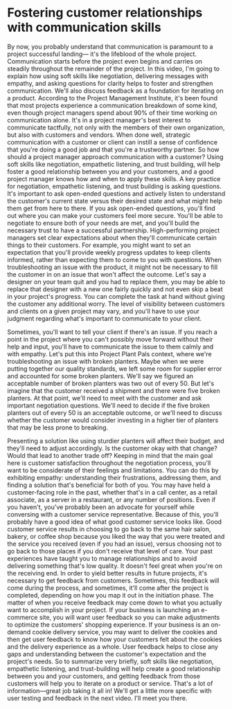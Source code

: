 # Fostering customer relationships with communication skills

By now, you probably understand that communication is paramount to a project successful landing— it's the lifeblood of the whole project. Communication starts before the project even begins and carries on steadily throughout the remainder of the project. In this video, I'm going to explain how using soft skills like negotiation, delivering messages with empathy, and asking questions for clarity helps to foster and strengthen communication. We'll also discuss feedback as a foundation for iterating on a product. According to the Project Management Institute, it's been found that most projects experience a communication breakdown of some kind, even though project managers spend about 90% of their time working on communication alone. It's in a project manager's best interest to communicate tactfully, not only with the members of their own organization, but also with customers and vendors. When done well, strategic communication with a customer or client can instill a sense of confidence that you're doing a good job and that you're a trustworthy partner. So how should a project manager approach communication with a customer? Using soft skills like negotiation, empathetic listening, and trust building, will help foster a good relationship between you and your customers, and a good project manager knows how and when to apply these skills. A key practice for negotiation, empathetic listening, and trust building is asking questions. It's important to ask open-ended questions and actively listen to understand the customer's current state versus their desired state and what might help them get from here to there. If you ask open-ended questions, you'll find out where you can make your customers feel more secure. You'll be able to negotiate to ensure both of your needs are met, and you'll build the necessary trust to have a successful partnership. High-performing project managers set clear expectations about when they'll communicate certain things to their customers. For example, you might want to set an expectation that you'll provide weekly progress updates to keep clients informed, rather than expecting them to come to you with questions. When troubleshooting an issue with the product, it might not be necessary to fill the customer in on an issue that won't affect the outcome. Let's say a designer on your team quit and you had to replace them, you may be able to replace that designer with a new one fairly quickly and not even skip a beat in your project's progress. You can complete the task at hand without giving the customer any additional worry. The level of visibility between customers and clients on a given project may vary, and you'll have to use your judgment regarding what's important to communicate to your client.

Sometimes, you'll want to tell your client if there's an issue. If you reach a point in the project where you can't possibly move forward without their help and input, you'll have to communicate the issue to them calmly and with empathy. Let's put this into Project Plant Pals context, where we're troubleshooting an issue with broken planters. Maybe when we were putting together our quality standards, we left some room for supplier error and accounted for some broken planters. We'll say we figured an acceptable number of broken planters was two out of every 50. But let's imagine that the customer received a shipment and there were five broken planters. At that point, we'll need to meet with the customer and ask important negotiation questions. We'll need to decide if the five broken planters out of every 50 is an acceptable outcome, or we'll need to discuss whether the customer would consider investing in a higher tier of planters that may be less prone to breaking.

Presenting a solution like using sturdier planters will affect their budget, and they'll need to adjust accordingly. Is the customer okay with that change? Would that lead to another trade off? Keeping in mind that the main goal here is customer satisfaction throughout the negotiation process, you'll want to be considerate of their feelings and limitations. You can do this by exhibiting empathy: understanding their frustrations, addressing them, and finding a solution that's beneficial for both of you. You may have held a customer-facing role in the past, whether that's in a call center, as a retail associate, as a server in a restaurant, or any number of positions. Even if you haven't, you've probably been an advocate for yourself while conversing with a customer service representative. Because of this, you'll probably have a good idea of what good customer service looks like. Good customer service results in choosing to go back to the same hair salon, bakery, or coffee shop because you liked the way that you were treated and the service you received (even if you had an issue), versus choosing not to go back to those places if you don't receive that level of care. Your past experiences have taught you to manage relationships and to avoid delivering something that's low quality. It doesn't feel great when you're on the receiving end. In order to yield better results in future projects, it's necessary to get feedback from customers. Sometimes, this feedback will come during the process, and sometimes, it'll come after the project is completed, depending on how you map it out in the initiation phase. The matter of when you receive feedback may come down to what you actually want to accomplish in your project. If your business is launching an e-commerce site, you will want user feedback so you can make adjustments to optimize the customers' shopping experience. If your business is an on-demand cookie delivery service, you may want to deliver the cookies and then get user feedback to know how your customers felt about the cookies and the delivery experience as a whole. User feedback helps to close any gaps and understanding between the customer's expectation and the project's needs. So to summarize very briefly, soft skills like negotiation, empathetic listening, and trust-building will help create a good relationship between you and your customers, and getting feedback from those customers will help you to iterate on a product or service. That's a lot of information—great job taking it all in! We'll get a little more specific with user testing and feedback in the next video. I'll meet you there.
​

